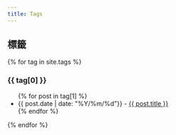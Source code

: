 ```yaml
---
title: Tags
---
```


## 標籤

{% for tag in site.tags %}
  <h3>{{ tag[0] }}</h3>
  <ul>
    {% for post in tag[1] %}
      <li>{{ post.date | date: "%Y/%m/%d"}} - <a href="{{ post.url }}">{{ post.title }}</a></li>
    {% endfor %}
  </ul>
{% endfor %}